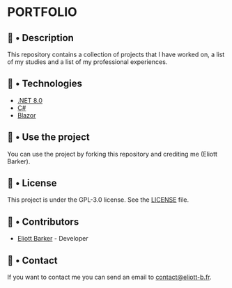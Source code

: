 # PORTFOLIO

## :memo: • Description

This repository contains a collection of projects that I have worked on, a list of my studies and a list of my professional experiences.  

## :rocket: • Technologies

- [.NET 8.0](https://dotnet.microsoft.com/download/dotnet/8.0)
- [C#](https://docs.microsoft.com/en-us/dotnet/csharp/)
- [Blazor](https://dotnet.microsoft.com/apps/aspnet/web-apps/blazor)

## :link: • Use the project

You can use the project by forking this repository and crediting me (Eliott Barker).  

## :page_facing_up: • License

This project is under the GPL-3.0 license. See the [LICENSE](LICENCE) file.  

## :handshake: • Contributors

- [Eliott Barker](https://www.github.com/Eliott-B) - Developer

## :email: • Contact

If you want to contact me you can send an email to [contact@eliott-b.fr](mailto:contact@eliott-b.fr).
